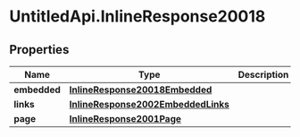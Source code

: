 # UntitledApi.InlineResponse20018

## Properties

Name | Type | Description | Notes
------------ | ------------- | ------------- | -------------
**embedded** | [**InlineResponse20018Embedded**](InlineResponse20018Embedded.md) |  | [optional] 
**links** | [**InlineResponse2002EmbeddedLinks**](InlineResponse2002EmbeddedLinks.md) |  | 
**page** | [**InlineResponse2001Page**](InlineResponse2001Page.md) |  | 



